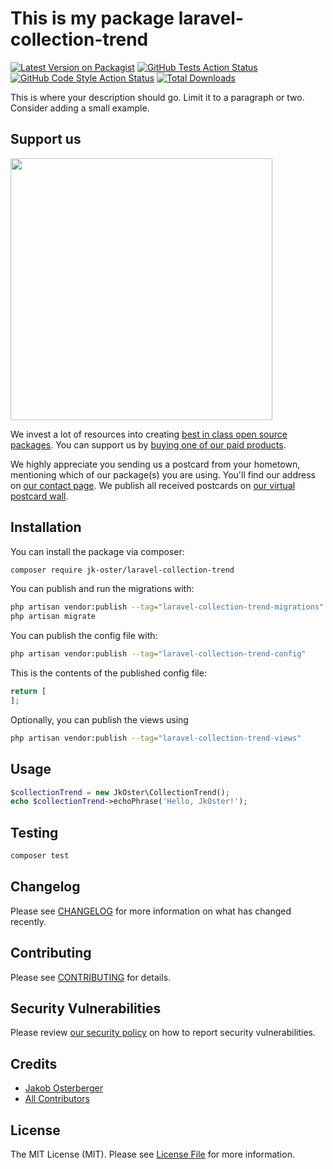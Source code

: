 # This is my package laravel-collection-trend

[![Latest Version on Packagist](https://img.shields.io/packagist/v/jk-oster/laravel-collection-trend.svg?style=flat-square)](https://packagist.org/packages/jk-oster/laravel-collection-trend)
[![GitHub Tests Action Status](https://img.shields.io/github/actions/workflow/status/jk-oster/laravel-collection-trend/run-tests.yml?branch=main&label=tests&style=flat-square)](https://github.com/jk-oster/laravel-collection-trend/actions?query=workflow%3Arun-tests+branch%3Amain)
[![GitHub Code Style Action Status](https://img.shields.io/github/actions/workflow/status/jk-oster/laravel-collection-trend/fix-php-code-style-issues.yml?branch=main&label=code%20style&style=flat-square)](https://github.com/jk-oster/laravel-collection-trend/actions?query=workflow%3A"Fix+PHP+code+style+issues"+branch%3Amain)
[![Total Downloads](https://img.shields.io/packagist/dt/jk-oster/laravel-collection-trend.svg?style=flat-square)](https://packagist.org/packages/jk-oster/laravel-collection-trend)

This is where your description should go. Limit it to a paragraph or two. Consider adding a small example.

## Support us

[<img src="https://github-ads.s3.eu-central-1.amazonaws.com/laravel-collection-trend.jpg?t=1" width="419px" />](https://spatie.be/github-ad-click/laravel-collection-trend)

We invest a lot of resources into creating [best in class open source packages](https://spatie.be/open-source). You can support us by [buying one of our paid products](https://spatie.be/open-source/support-us).

We highly appreciate you sending us a postcard from your hometown, mentioning which of our package(s) you are using. You'll find our address on [our contact page](https://spatie.be/about-us). We publish all received postcards on [our virtual postcard wall](https://spatie.be/open-source/postcards).

## Installation

You can install the package via composer:

```bash
composer require jk-oster/laravel-collection-trend
```

You can publish and run the migrations with:

```bash
php artisan vendor:publish --tag="laravel-collection-trend-migrations"
php artisan migrate
```

You can publish the config file with:

```bash
php artisan vendor:publish --tag="laravel-collection-trend-config"
```

This is the contents of the published config file:

```php
return [
];
```

Optionally, you can publish the views using

```bash
php artisan vendor:publish --tag="laravel-collection-trend-views"
```

## Usage

```php
$collectionTrend = new JkOster\CollectionTrend();
echo $collectionTrend->echoPhrase('Hello, JkOster!');
```

## Testing

```bash
composer test
```

## Changelog

Please see [CHANGELOG](CHANGELOG.md) for more information on what has changed recently.

## Contributing

Please see [CONTRIBUTING](CONTRIBUTING.md) for details.

## Security Vulnerabilities

Please review [our security policy](../../security/policy) on how to report security vulnerabilities.

## Credits

- [Jakob Osterberger](https://github.com/jk-oster)
- [All Contributors](../../contributors)

## License

The MIT License (MIT). Please see [License File](LICENSE.md) for more information.
